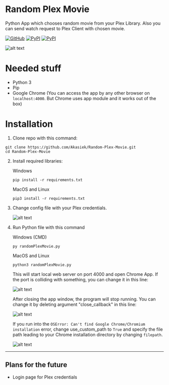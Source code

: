 # Random Plex Movie
Python App which chooses random movie from your Plex Library. Also you can send watch request to Plex Client with chosen movie.

[![GitHub](https://img.shields.io/github/license/Akasiek/random-plex-movie?style=flat-square)](https://github.com/Akasiek/random-plex-movie/blob/main/LICENSE)
[![PyPI](https://img.shields.io/pypi/v/PlexAPI?label=PlexAPI&style=flat-square)](https://pypi.org/project/PlexAPI/4.5.2/)
[![PyPI](https://img.shields.io/pypi/v/Eel?label=Eel&style=flat-square)](https://pypi.org/project/Eel/)

![alt text](https://i.imgur.com/CKplHDk.jpg "Example")

# Needed stuff

- Python 3
- Pip
- Google Chrome (You can access the app by any other browser on `localhost:4000`. But Chrome uses app module and it works out of the box)

# Installation

1. Clone repo with this command:

```
git clone https://github.com/Akasiek/Random-Plex-Movie.git
cd Random-Plex-Movie
```
    

2. Install required libraries:

    Windows 

    `pip install -r requirements.txt`

    MacOS and Linux

    `pip3 install -r requirements.txt`

3. Change config file with your Plex credentials. 

    ![alt text](https://i.imgur.com/Y7WjVLb.jpg "Third step of the installation")

4. Run Python file with this command

    Windows (CMD)

    `py randomPlexMovie.py`

    MacOS and Linux

    `python3 randomPlexMovie.py`

    This will start local web server on port 4000 and open Chrome App. If the port is colliding with something, you can change it in this line:

    ![alt text](https://i.imgur.com/ABLhaJh.jpg "Fourth step of the installation")

    After closing the app window, the program will stop running. You can change it by deleting argument "close_callback" in this line:

    ![alt text](https://i.imgur.com/kcaZZgR.jpg "Fourth step of the installation")
    
    If you run into the `OSError: Can't find Google Chrome/Chromium installation` error, change use_custom_path to `True` and specify the file path leading to your Chrome installation directory by changing `filepath`.
    
    ![alt text](https://i.imgur.com/5XiaZE4.png "Fourth step of the installation")

***

## Plans for the future

- Login page for Plex credentials




